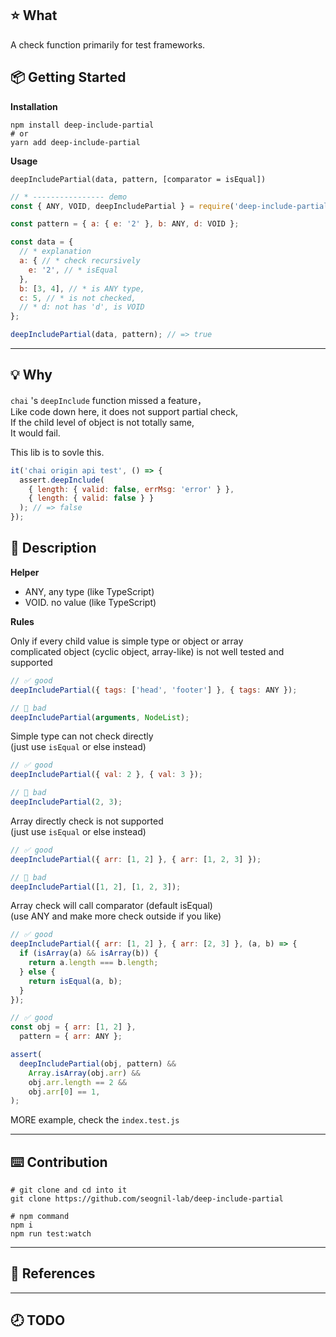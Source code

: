 ## ⭐️ What

A check function primarily for test frameworks.

## 📦 Getting Started

**Installation**

```shell
npm install deep-include-partial
# or
yarn add deep-include-partial
```

**Usage**

`deepIncludePartial(data, pattern, [comparator = isEqual])`

```javascript
// * ---------------- demo
const { ANY, VOID, deepIncludePartial } = require('deep-include-partial');

const pattern = { a: { e: '2' }, b: ANY, d: VOID };

const data = {
  // * explanation
  a: { // * check recursively
    e: '2', // * isEqual
  },
  b: [3, 4], // * is ANY type,
  c: 5, // * is not checked,
  // * d: not has 'd', is VOID
};

deepIncludePartial(data, pattern); // => true
```

---

## 💡 Why

`chai` 's `deepInclude` function missed a feature，  
Like code down here, it does not support partial check,  
If the child level of object is not totally same,  
It would fail.  

This lib is to sovle this.

```javascript
it('chai origin api test', () => {
  assert.deepInclude(
    { length: { valid: false, errMsg: 'error' } },
    { length: { valid: false } }
  ); // => false
});
```

## 📖 Description

**Helper**

-   ANY, any type (like TypeScript)
-   VOID. no value (like TypeScript)

**Rules**

Only if every child value is simple type or object or array  
complicated object (cyclic object, array-like) is not well tested and supported

```javascript
// ✅ good
deepIncludePartial({ tags: ['head', 'footer'] }, { tags: ANY });

// 🔴 bad
deepIncludePartial(arguments, NodeList);
```

Simple type can not check directly  
(just use `isEqual` or else instead)

```javascript
// ✅ good
deepIncludePartial({ val: 2 }, { val: 3 });

// 🔴 bad
deepIncludePartial(2, 3);
```

Array directly check is not supported  
(just use `isEqual` or else instead)

```javascript
// ✅ good
deepIncludePartial({ arr: [1, 2] }, { arr: [1, 2, 3] });

// 🔴 bad
deepIncludePartial([1, 2], [1, 2, 3]);
```

Array check will call comparator (default isEqual)  
(use ANY and make more check outside if you like)

```javascript
// ✅ good
deepIncludePartial({ arr: [1, 2] }, { arr: [2, 3] }, (a, b) => {
  if (isArray(a) && isArray(b)) {
    return a.length === b.length;
  } else {
    return isEqual(a, b);
  }
});

// ✅ good
const obj = { arr: [1, 2] },
  pattern = { arr: ANY };

assert(
  deepIncludePartial(obj, pattern) &&
    Array.isArray(obj.arr) &&
    obj.arr.length == 2 &&
    obj.arr[0] == 1,
);
```

MORE example, check the `index.test.js`

---

## ⌨️ Contribution

```shell
# git clone and cd into it
git clone https://github.com/seognil-lab/deep-include-partial

# npm command
npm i
npm run test:watch
```

---

## 📜 References

---

## 🕗 TODO
